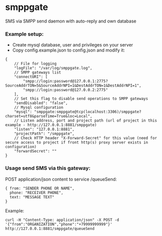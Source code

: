 # smppgate
SMS via SMPP send daemon with auto-reply and own database

### Example setup:
* Create mysql database, user and privileges on your server
* Copy config.example.json to config.json and modify it:
```
{
    // File for logging
    "logFile": "/var/log/smppgate.log",
    // SMPP gateways list
    "connectURI": [
        "smpp://login:password@127.0.0.1:2775?SourceAddrTON=5&SourceAddrNPI=1&DestAddrTON=1&DestAddrNPI=1",
        "smpp://login:password@127.0.0.2:2775"
    ],
    // Set this flag to disable send operations to SMPP gateways
    "sendDisabled": "false",
    // Mysql configuration
    "mysql": "smppgate:smppgate@tcp(localhost:3306)/smppgate?charset=utf8&parseTime=True&loc=Local",
    // Listen address, port and project path (url of project in this example - http://127.0.0.1:8881/smppgate)
    "listen": "127.0.0.1:8881",
    "projectPath": "/smppgate",
    // Check HTTP header "X-Forward-Secret" for this value (need for secure access to project if front http(s) proxy server exists in configuration)
    "forwardSecret": ""
}
```

### Usage send SMS via this gateway:
POST application/json content to service /queueSend:
```
{ from: "SENDER PHONE OR NAME",
  phone: "RECEIVER PHONE",
  text: "MESSAGE TEXT"
}
```
Example:
```
curl -H "Content-Type: application/json" -X POST -d '{"from":"ORGANIZATION","phone":"+79999999999"}' http://127.0.0.1:8881/smppgate/queueSend
```
